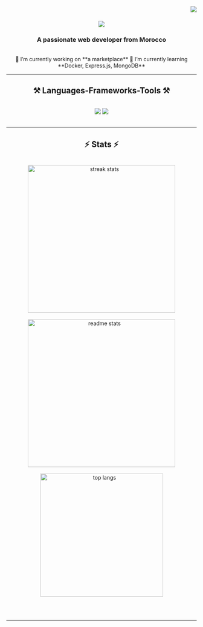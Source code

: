 <img align="right" src="https://visitor-badge.laobi.icu/badge?page_id=AyoubElam.AyoubElam" />

<h1 align="center">
    <img src="https://readme-typing-svg.herokuapp.com/?font=Righteous&size=35&center=true&vCenter=true&width=500&height=70&duration=4000&lines=Hi+There!+👋;+I'm+Ayoub+Elamrani!;" />
</h1>

<h3 align="center">A passionate web developer from Morocco</h3>

<br/>

<div align="center">
    🔭 I’m currently working on **a marketplace**  
    🌱 I’m currently learning **Docker, Express.js, MongoDB**
</div>

<hr/>

<h2 align="center">⚒️ Languages-Frameworks-Tools ⚒️</h2>
<br/>
<div align="center">
    <img src="https://skillicons.dev/icons?i=react,bootstrap,html,css,vscode,github,figma,tailwind,git,laravel,docker,cloudflare,linux" />
    <img src="https://skillicons.dev/icons?i=nodejs,laravel,python,javascript,typescript,express,mongodb,c,java,nextjs,mysql,flask" />
</div>

<br/>
<hr/>

<h2 align="center">⚡ Stats ⚡</h2>
<br/>
<div align="center">
  <img width="390" src="https://github-readme-streak-stats.herokuapp.com/?user=AyoubElam&count_private=true&theme=react&border_radius=10" alt="streak stats"/>
  <br/><br/>
  <img width="390" src="https://github-readme-stats.vercel.app/api?username=AyoubElam&count_private=true&show_icons=true&theme=react&border_radius=10" alt="readme stats" />
  <br/><br/>
  <img width="325" align="center" src="https://github-readme-stats.vercel.app/api/top-langs/?username=AyoubElam&hide=HTML&langs_count=8&layout=compact&theme=react&border_radius=10" alt="top langs" />
</div>

<br/><br/>
<hr/>
